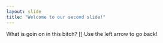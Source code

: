 ```yaml
---
layout: slide
title: "Welcome to our second slide!"
---
```

What is goin on in this bitch? []
Use the left arrow to go back!
